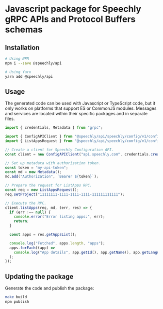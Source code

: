 # Javascript package for Speechly gRPC APIs and Protocol Buffers schemas

## Installation

```sh
# Using NPM
npm i --save @speechly/api

# Using Yarn
yarn add @speechly/api
```

## Usage

The generated code can be used with Javascript or TypeScript code, but it only works on platforms that support ES or CommonJS modules. Messages and services are located within their specific packages and in separate files.

```ts
import { credentials, Metadata } from "grpc";

import { ConfigAPIClient } from "@speechly/api/speechly/config/v1/config_api_grpc_pb";
import { ListAppsRequest } from "@speechly/api/speechly/config/v1/config_api_pb";

// Create a client for Speechly Configuration API.
const client = new ConfigAPIClient("api.speechly.com", credentials.createSsl());

// Set up metadata with authorization token.
const token = "my-api-token";
const md = new Metadata();
md.add("Authorization", `Bearer ${token}`);

// Prepare the request for ListApps RPC.
const req = new ListAppsRequest();
req.setProject("11111111-1111-1111-1111-111111111111");

// Execute the RPC.
client.listApps(req, md, (err, res) => {
  if (err !== null) {
    console.error("Error listing apps:", err);
    return;
  }

  const apps = res.getAppsList();

  console.log("Fetched", apps.length, "apps");
  apps.forEach((app) =>
    console.log("App details", app.getId(), app.getName(), app.getLanguage())
  );
});
```

## Updating the package

Generate the code and publish the package:

```sh
make build
npm publish
```
